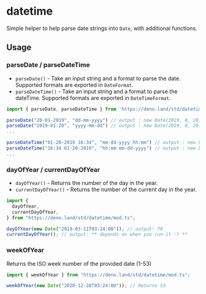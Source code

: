 # datetime

Simple helper to help parse date strings into `Date`, with additional functions.

## Usage

### parseDate / parseDateTime

- `parseDate()` - Take an input string and a format to parse the date. Supported
  formats are exported in `DateFormat`.
- `parseDateTime()` - Take an input string and a format to parse the dateTime.
  Supported formats are exported in `DateTimeFormat`.

```ts
import { parseDate, parseDateTime } from 'https://deno.land/std/datetime/mod.ts'

parseDate("20-01-2019", "dd-mm-yyyy") // output : new Date(2019, 0, 20)
parseDate("2019-01-20", "yyyy-mm-dd") // output : new Date(2019, 0, 20)
...

parseDateTime("01-20-2019 16:34", "mm-dd-yyyy hh:mm") // output : new Date(2019, 0, 20, 16, 34)
parseDateTime("16:34 01-20-2019", "hh:mm mm-dd-yyyy") // output : new Date(2019, 0, 20, 16, 34)
...
```

### dayOfYear / currentDayOfYear

- `dayOfYear()` - Returns the number of the day in the year.
- `currentDayOfYear()` - Returns the number of the current day in the year.

```ts
import {
  dayOfYear,
  currentDayOfYear,
} from "https://deno.land/std/datetime/mod.ts";

dayOfYear(new Date("2019-03-11T03:24:00")); // output: 70
currentDayOfYear(); // output: ** depends on when you run it :) **
```

### weekOfYear

Returns the ISO week number of the provided date (1-53)

```ts
import { weekOfYear } from "https://deno.land/std/datetime/mod.ts";

weekOfYear(new Date("2020-12-28T03:24:00")); // Returns 53
```
